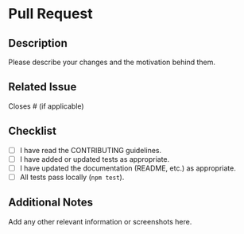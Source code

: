 # Pull Request

## Description
Please describe your changes and the motivation behind them.

## Related Issue
Closes # (if applicable)

## Checklist
- [ ] I have read the CONTRIBUTING guidelines.
- [ ] I have added or updated tests as appropriate.
- [ ] I have updated the documentation (README, etc.) as appropriate.
- [ ] All tests pass locally (`npm test`).

## Additional Notes
Add any other relevant information or screenshots here. 